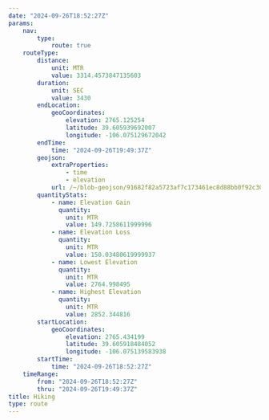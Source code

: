 ```yaml
---
date: "2024-09-26T18:52:27Z"
params:
    nav:
        type:
            route: true
    routeType:
        distance:
            unit: MTR
            value: 3314.4573847135603
        duration:
            unit: SEC
            value: 3430
        endLocation:
            geoCoordinates:
                elevation: 2765.125254
                latitude: 39.605939692007
                longitude: -106.075129672042
        endTime:
            time: "2024-09-26T19:49:37Z"
        geojson:
            extraProperties:
                - time
                - elevation
            url: /~/blob-geojson/91682f82a5723af7c173461ec8d88bb0f92c30e68abe8b68b7f638ebc01e3534/geojson.json
        quantityStats:
            - name: Elevation Gain
              quantity:
                unit: MTR
                value: 149.7258611999996
            - name: Elevation Loss
              quantity:
                unit: MTR
                value: 150.03480619999937
            - name: Lowest Elevation
              quantity:
                unit: MTR
                value: 2764.998495
            - name: Highest Elevation
              quantity:
                unit: MTR
                value: 2852.344816
        startLocation:
            geoCoordinates:
                elevation: 2765.434199
                latitude: 39.605918484052
                longitude: -106.075139583938
        startTime:
            time: "2024-09-26T18:52:27Z"
    timeRange:
        from: "2024-09-26T18:52:27Z"
        thru: "2024-09-26T19:49:37Z"
title: Hiking
type: route
---
```

